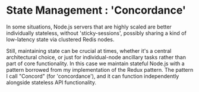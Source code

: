 # State Management : 'Concordance'



In some situations, Node.js servers that are highly scaled are better individually stateless, without 'sticky-sessions', possibly sharing a kind of low-latency state via clustered Redis nodes.

Still, maintaining state can be crucial at times, whether it's a central architectural choice, or just for individual-node ancillary tasks rather than part of core functionality.  In this case we maintain stateful Node.js with a pattern borrowed from my implementation of the Redux pattern. The pattern I call "Concord" (for 'concordance'), and it can function independently alongside stateless API functionality.
